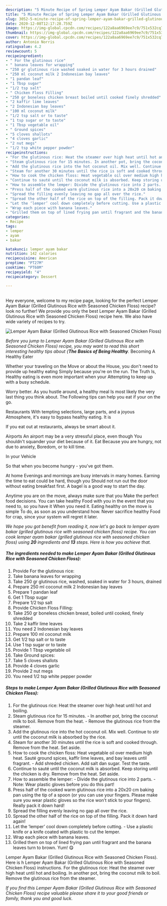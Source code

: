 ```yaml
---
description: "5 Minute Recipe of Spring Lemper Ayam Bakar (Grilled Glutinous Rice with Seasoned Chicken Floss)"
title: "5 Minute Recipe of Spring Lemper Ayam Bakar (Grilled Glutinous Rice with Seasoned Chicken Floss)"
slug: 3052-5-minute-recipe-of-spring-lemper-ayam-bakar-grilled-glutinous-rice-with-seasoned-chicken-floss
date: 2020-12-08T12:17:28.759Z
image: https://img-global.cpcdn.com/recipes/122a8aa6969ee7c9/751x532cq70/lemper-ayam-bakar-grilled-glutinous-rice-with-seasoned-chicken-floss-recipe-main-photo.jpg
thumbnail: https://img-global.cpcdn.com/recipes/122a8aa6969ee7c9/751x532cq70/lemper-ayam-bakar-grilled-glutinous-rice-with-seasoned-chicken-floss-recipe-main-photo.jpg
cover: https://img-global.cpcdn.com/recipes/122a8aa6969ee7c9/751x532cq70/lemper-ayam-bakar-grilled-glutinous-rice-with-seasoned-chicken-floss-recipe-main-photo.jpg
author: Antonio Norris
ratingvalue: 4.2
reviewcount: 5
recipeingredient:
- " For the glutinous rice"
- " banana leaves for wrapping"
- "250 gr glutinous rice washed soaked in water for 3 hours drained"
- "250 ml coconut milk 2 Indonesian bay leaves"
- "1 pandan leaf"
- "1 Tbsp sugar"
- "1/2 tsp salt"
- " Chicken Floss Filling"
- "250 gr boneless chicken breast boiled until cooked finely shredded"
- "2 kaffir lime leaves"
- "2 Indonesian bay leaves"
- "100 ml coconut milk"
- "1/2 tsp salt or to taste"
- "1 tsp sugar or to taste"
- "1 Tbsp vegetable oil"
- " Ground spices"
- "5 cloves shallots"
- "4 cloves garlic"
- "2 nut megs"
- "1/2 tsp white pepper powder"
recipeinstructions:
- "For the glutinous rice: Heat the steamer over high heat until hot and boiling."
- "Steam glutinous rice for 15 minutes. In another pot, bring the coconut milk to boil. Remove from the heat. Remove the glutinous rice from the steamer."
- "Add the glutinous rice into the hot coconut oil. Mix well. Continue to stir until the coconut milk is absorbed by the rice."
- "Steam for another 30 minutes until the rice is soft and cooked through. Remove from the heat. Set aside."
- "How to cook the chicken floss: Heat vegetable oil over medium high heat. Sauté ground spices, kaffir lime leaves, and bay leaves until fragrant.  Add shreded chicken. Add salt dan sugar. Test the taste."
- "Continue to sauté until the coconut milk is absorbed. Keep storing until the chicken is dry. Remove from the heat. Set aside."
- "How to assemble the lemper: Divide the glutinous rice into 2 parts. Note: Wear plastic gloves before you do this part!"
- "Press half of the cooked warm glutinous rice into a 20x20 cm baking pan using the tip of a spoon (or you can use your fingers. Please make sure you wear plastic gloves so the rice won’t stick to your fingers). Really pack it down hard!"
- "Spread the filling evenly leaving no gap all over the rice."
- "Spread the other half of the rice on top of the filling. Pack it down hard again!"
- "Let the ‘lemper’ cool down completely before cutting. Use a plastic knife or a knife coated with plastic to cut the lemper."
- "Wrap each piece with banana leaves."
- "Grilled them on top of lined frying pan until fragrant and the banana leaves turn to brown. Yum! 😋"
categories:
- Recipe
tags:
- lemper
- ayam
- bakar

katakunci: lemper ayam bakar 
nutrition: 142 calories
recipecuisine: American
preptime: "PT27M"
cooktime: "PT60M"
recipeyield: "4"
recipecategory: Dessert

---
```

<br>
Hey everyone, welcome to my recipe page, looking for the perfect Lemper Ayam Bakar (Grilled Glutinous Rice with Seasoned Chicken Floss) recipe? look no further! We provide you only the best Lemper Ayam Bakar (Grilled Glutinous Rice with Seasoned Chicken Floss) recipe here. We also have wide variety of recipes to try.
<br>


![Lemper Ayam Bakar (Grilled Glutinous Rice with Seasoned Chicken Floss)](https://img-global.cpcdn.com/recipes/122a8aa6969ee7c9/751x532cq70/lemper-ayam-bakar-grilled-glutinous-rice-with-seasoned-chicken-floss-recipe-main-photo.jpg)

<i>Before you jump to Lemper Ayam Bakar (Grilled Glutinous Rice with Seasoned Chicken Floss) recipe, you may want to read this short interesting healthy tips about {<strong>The Basics of Being Healthy</strong>.</i>
Becoming A Healthy Eater

Whether your traveling on the Move or about the
House, you don't need to provide up healthy eating
Simply because you're on the run. The Truth Is,
Healthy eating is even more important when your
Attempting to keep up with a busy schedule.


Worry better. As you hustle around, a healthy meal
Is most likely the very last thing you think about. The
Following tips can help you eat if your on the go.

Restaurants
With tempting selections, large parts, and a joyous 
Atmosphere, it's easy to bypass healthy eating. It is 


If you eat out at restaurants, always be smart
about it.

Airports
An airport may be a very stressful place, even though 
You shouldn't squander your diet because of it. Eat
Because you are hungry, not due to anxiety,
Boredom, or to kill time.

In your Vehicle 

So that when you become hungry - you've got them.

At home
Evenings and mornings are busy intervals in many homes.
Earning the time to eat could be hard, though you
Should not run out the door without eating breakfast
first. 
A bagel is a good way to start the day.

Anytime you are on the move, always make sure that you
Make the perfect food decisions. You can take healthy
Food with you in the event that you need to, so you have it
When you need it. Eating healthy on the move is simple 
To do, as soon as you understand how. Never sacrifice healthy
Food for crap, since your system will regret it later.


<i>We hope you got benefit from reading it, now let's go back to lemper ayam bakar (grilled glutinous rice with seasoned chicken floss) recipe. You can cook lemper ayam bakar (grilled glutinous rice with seasoned chicken floss) using <strong>20</strong> ingredients and <strong>13</strong> steps. Here is how you achieve that.
</i>

##### The ingredients needed to make Lemper Ayam Bakar (Grilled Glutinous Rice with Seasoned Chicken Floss):

1. Provide  For the glutinous rice:
1. Take  banana leaves for wrapping
1. Take 250 gr glutinous rice, washed, soaked in water for 3 hours, drained
1. Prepare 250 ml coconut milk 2 Indonesian bay leaves
1. Prepare 1 pandan leaf
1. Get 1 Tbsp sugar
1. Prepare 1/2 tsp salt
1. Provide  Chicken Floss Filling:
1. Take 250 gr boneless chicken breast, boiled until cooked, finely shredded
1. Take 2 kaffir lime leaves
1. You need 2 Indonesian bay leaves
1. Prepare 100 ml coconut milk
1. Get 1/2 tsp salt or to taste
1. Use 1 tsp sugar or to taste
1. Provide 1 Tbsp vegetable oil
1. Take  Ground spices:
1. Take 5 cloves shallots
1. Provide 4 cloves garlic
1. Provide 2 nut megs
1. You need 1/2 tsp white pepper powder


##### Steps to make Lemper Ayam Bakar (Grilled Glutinous Rice with Seasoned Chicken Floss):

1. For the glutinous rice: Heat the steamer over high heat until hot and boiling.
1. Steam glutinous rice for 15 minutes. - In another pot, bring the coconut milk to boil. Remove from the heat. - Remove the glutinous rice from the steamer.
1. Add the glutinous rice into the hot coconut oil. Mix well. Continue to stir until the coconut milk is absorbed by the rice.
1. Steam for another 30 minutes until the rice is soft and cooked through. Remove from the heat. Set aside.
1. How to cook the chicken floss: Heat vegetable oil over medium high heat. Sauté ground spices, kaffir lime leaves, and bay leaves until fragrant.  - Add shreded chicken. Add salt dan sugar. Test the taste.
1. Continue to sauté until the coconut milk is absorbed. Keep storing until the chicken is dry. Remove from the heat. Set aside.
1. How to assemble the lemper: - Divide the glutinous rice into 2 parts. - Note: Wear plastic gloves before you do this part!
1. Press half of the cooked warm glutinous rice into a 20x20 cm baking pan using the tip of a spoon (or you can use your fingers. Please make sure you wear plastic gloves so the rice won’t stick to your fingers). Really pack it down hard!
1. Spread the filling evenly leaving no gap all over the rice.
1. Spread the other half of the rice on top of the filling. Pack it down hard again!
1. Let the ‘lemper’ cool down completely before cutting. - Use a plastic knife or a knife coated with plastic to cut the lemper.
1. Wrap each piece with banana leaves.
1. Grilled them on top of lined frying pan until fragrant and the banana leaves turn to brown. Yum! 😋


Lemper Ayam Bakar (Grilled Glutinous Rice with Seasoned Chicken Floss). Here is h Lemper Ayam Bakar (Grilled Glutinous Rice with Seasoned Chicken Floss) instructions. For the glutinous rice: Heat the steamer over high heat until hot and boiling. In another pot, bring the coconut milk to boil. Remove the glutinous rice from the steamer. 

<i>If you find this Lemper Ayam Bakar (Grilled Glutinous Rice with Seasoned Chicken Floss) recipe valuable please share it to your good friends or family, thank you and good luck.</i>

